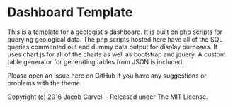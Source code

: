 # Dashboard Template

This is a template for a geologist's dashboard. It is built on php scripts for querying geological data. The php scripts hosted here have all of the SQL queries commented out and dummy data output for display purposes. It uses chart.js for all of the charts as well as bootstrap and jquery. A custom table generator for generating tables from JSON is included.

Please open an issue here on GitHub if you have any suggestions or problems with the theme.

Copyright (c) 2016 Jacob Carvell - Released under The MIT License.
